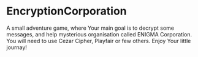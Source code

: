 # EncryptionCorporation
A small adventure game, where Your main goal is to decrypt some messages, and help mysterious organisation called ENIGMA Corporation. You will need to use Cezar Cipher, Playfair or few others. Enjoy Your little journay!
